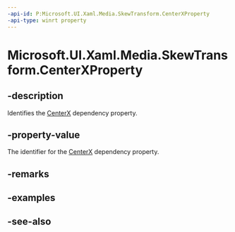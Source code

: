 ```yaml
---
-api-id: P:Microsoft.UI.Xaml.Media.SkewTransform.CenterXProperty
-api-type: winrt property
---
```


<!-- Property syntax
public Windows.UI.Xaml.DependencyProperty CenterXProperty { get; }
-->

# Microsoft.UI.Xaml.Media.SkewTransform.CenterXProperty

## -description
Identifies the [CenterX](skewtransform_centerx.md) dependency property.

## -property-value
The identifier for the [CenterX](skewtransform_centerx.md) dependency property.

## -remarks

## -examples

## -see-also
